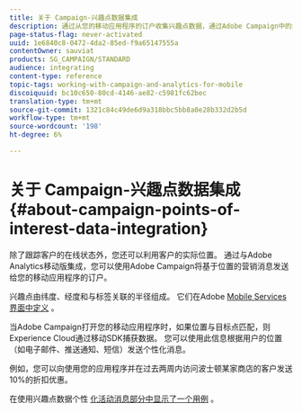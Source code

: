 ```yaml
---
title: 关于 Campaign-兴趣点数据集成
description: 通过从您的移动应用程序的订户收集兴趣点数据，通过Adobe Campaign中的集成向订户发送基于位置的营销消息。
page-status-flag: never-activated
uuid: 1e6840c8-0472-4da2-85ed-f9a65147555a
contentOwner: sauviat
products: SG_CAMPAIGN/STANDARD
audience: integrating
content-type: reference
topic-tags: working-with-campaign-and-analytics-for-mobile
discoiquuid: bc10c650-80cd-4146-ae82-c5981fc62bec
translation-type: tm+mt
source-git-commit: 1321c84c49de6d9a318bbc5bb8a0e28b332d2b5d
workflow-type: tm+mt
source-wordcount: '198'
ht-degree: 6%

---
```



# 关于 Campaign-兴趣点数据集成{#about-campaign-points-of-interest-data-integration}

除了跟踪客户的在线状态外，您还可以利用客户的实际位置。 通过与Adobe Analytics移动版集成，您可以使用Adobe Campaign将基于位置的营销消息发送给您的移动应用程序的订户。

兴趣点由纬度、经度和与标签关联的半径组成。 它们在Adobe [Mobile Services界面中定义](https://docs.adobe.com/content/help/en/mobile-services/using/home.html) 。

当Adobe Campaign打开您的移动应用程序时，如果位置与目标点匹配，则Experience Cloud通过移动SDK捕获数据。 您可以使用此信息根据用户的位置（如电子邮件、推送通知、短信）发送个性化消息。

例如，您可以向使用您的应用程序并在过去两周内访问波士顿某家商店的客户发送10%的折扣优惠。

在使用兴趣点数据个性 [化活动消息部分中显示了一个用例](../../integrating/using/personalizing-campaign-messages-with-point-of-interest-data.md) 。
